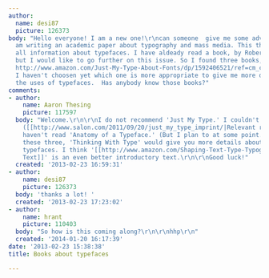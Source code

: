 ```yaml
---
author:
  name: desi87
  picture: 126373
body: "Hello everyone! I am a new one!\r\ncan someone  give me some advice ?\r\nI
  am writing an academic paper about typography and mass media. This theme also includes
  all information about typefaces. I have aldeady read a book, by Robert Bringhurst,
  but I would like to go further on this issue. So I found three books, those ones:\r\n\r\n
  http://www.amazon.com/Just-My-Type-About-Fonts/dp/1592406521/ref=cm_cmu_pg__header\r\n\r\nhttp://www.amazon.com/Thinking-Type-2nd-revised-expanded/dp/1568989695/ref=pd_sim_b_2\r\n\r\nhttp://www.amazon.com/Anatomy-Typeface-Alexander-S-Lawson/dp/B005MWKQQ4\r\n\r\n\r\n,but
  I haven't choosen yet which one is more appropriate to give me more details about
  the uses of typefaces.  Has anybody know those books?"
comments:
- author:
    name: Aaron Thesing
    picture: 117597
  body: "Welcome.\r\n\r\nI do not recommend 'Just My Type.' I couldn't finish it.
    ([[http://www.salon.com/2011/09/20/just_my_type_imprint/|Relevant review]])\r\n\r\nI
    haven't read 'Anatomy of a Typeface.' (But I plan to at some point.)\r\n\r\nOf
    these three, 'Thinking With Type' would give you more details about the uses of
    typefaces. I think '[[http://www.amazon.com/Shaping-Text-Type-Typography-Reader/dp/9063692234/ref=sr_1_1?s=books&ie=UTF8&qid=1361638565&sr=1-1&keywords=Shaping+Text|Shaping
    Text]]' is an even better introductory text.\r\n\r\nGood luck!"
  created: '2013-02-23 16:59:31'
- author:
    name: desi87
    picture: 126373
  body: 'thanks a lot! '
  created: '2013-02-23 17:23:02'
- author:
    name: hrant
    picture: 110403
  body: "So how is this coming along?\r\n\r\nhhp\r\n"
  created: '2014-01-20 16:17:39'
date: '2013-02-23 15:38:38'
title: Books about typefaces

---
```

